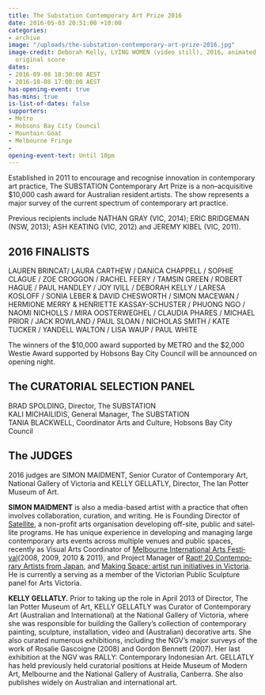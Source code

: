 ```yaml
---
title: The Substation Contemporary Art Prize 2016
date: 2016-05-03 20:51:00 +10:00
categories:
- archive
image: "/uploads/the-substation-contemporary-art-prize-2016.jpg"
image-credit: Deborah Kelly, LYING WOMEN (video still), 2016, animated collage with
  original score
dates:
- 2016-09-08 18:30:00 AEST
- 2016-10-08 17:00:00 AEST
has-opening-event: true
has-mins: true
is-list-of-dates: false
supporters:
- Metro
- Hobsons Bay City Council
- Mountain Goat
- Melbourne Fringe
- 
opening-event-text: Until 10pm
---
```


Established in 2011 to encourage and recognise innovation in contemporary art practice, The SUBSTATION Contemporary Art Prize is a non–acquisitive $10,000 cash award for Australian resident artists.  The show represents a major survey of the current spectrum of contemporary art practice.

Previous recipients include NATHAN GRAY (VIC, 2014); ERIC BRIDGEMAN (NSW, 2013); ASH KEATING (VIC, 2012) and JEREMY KIBEL (VIC, 2011).

## 2016 FINALISTS

LAUREN BRINCAT/ LAURA CARTHEW / DANICA CHAPPELL / SOPHIE CLAGUE / ZOE CROGGON / RACHEL FEERY / TAMSIN GREEN / ROBERT HAGUE / PAUL HANDLEY / JOY IVILL / DEBORAH KELLY / LARESA KOSLOFF / SONIA LEBER & DAVID CHESWORTH / SIMON MACEWAN / HERMIONE MERRY & HENRIETTE KASSAY-SCHUSTER / PHUONG NGO / NAOMI NICHOLLS / MIRA OOSTERWEGHEL / CLAUDIA PHARES / MICHAEL PRIOR / JACK ROWLAND / PAUL SLOAN / NICHOLAS SMITH / KATE TUCKER / YANDELL WALTON / LISA WAUP / PAUL WHITE

The winners of the $10,000 award supported by METRO and the $2,000 Westie Award supported by Hobsons Bay City Council will be announced on opening night.

## The CURATORIAL SELECTION PANEL

BRAD SPOLDING, Director, The SUBSTATION  
KALI MICHAILIDIS, General Manager, The SUBSTATION  
TANIA BLACKWELL, Coordinator Arts and Culture, Hobsons Bay City Council

## The JUDGES

2016 judges are SIMON MAIDMENT, Senior Curator of Contemporary Art, National Gallery of Victoria and KELLY GELLATLY, Director, The Ian Potter Museum of Art.

**SIMON MAIDMENT** is also a media-based artist with a prac­tice that often involves col­lab­o­ra­tion, cura­tion, and writing. He is Found­ing Direc­tor of [Satel­lite](http://www.satellite.org.au/), a non-profit arts organ­i­sa­tion devel­op­ing off-site, pub­lic and satel­lite pro­grams. He has unique expe­ri­ence in devel­op­ing and man­ag­ing large con­tem­po­rary arts events across mul­ti­ple venues and pub­lic spaces, recently as Visual Arts Coor­di­na­tor of [Mel­bourne Inter­na­tional Arts Fes­ti­val](http://www.melbournefestival.com.au/)(2008, 2009, 2010 & 2011), and Project Man­ager of [Rapt! 20 Con­tem­po­rary Artists from Japan](http://www.simon-maidment.com/rapt-20-contemporary-artists-from-japan), and [Mak­ing Space: artist run ini­tia­tives in Vic­to­ria](http://www.simon-maidment.com/making-space-artist-run-initiatives-in-victoria). He is cur­rently a serv­ing as a mem­ber of the Vic­to­rian Pub­lic Sculp­ture panel for Arts Victoria.

**KELLY GELLATLY.** Prior to taking up the role in April 2013 of Director, The Ian Potter Museum of Art, KELLY GELLATLY was Curator of Contemporary Art (Australian and International) at the National Gallery of Victoria, where she was responsible for building the Gallery’s collection of contemporary painting, sculpture, installation, video and (Australian) decorative arts. She also curated numerous exhibitions, including the NGV’s major surveys of the work of Rosalie Gascoigne (2008) and Gordon Bennett (2007). Her last exhibition at the NGV was RALLY: Contemporary Indonesian Art. GELLATLY has held previously held curatorial positions at Heide Museum of Modern Art, Melbourne and the National Gallery of Australia, Canberra. She also publishes widely on Australian and international art.
